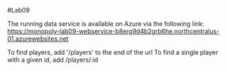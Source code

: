 #Lab09

The running data service is available on Azure via the following link: https://monopoly-lab09-webservice-b8erg9d4b2grb6he.northcentralus-01.azurewebsites.net

To find players, add '/players' to the end of the url
To find a single player with a given id, add /players/:id 
